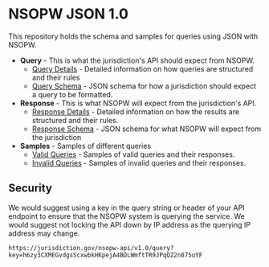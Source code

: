 # NSOPW JSON 1.0 
This repository holds the schema and samples for queries using JSON with NSOPW. 

- **Query** - This is what the jurisdiction's API should expect from NSOPW.
  - [Query Details](QueryDetails.md) - Detailed information on how queries are structured and their rules
  - [Query Schema](schema/query.schema.json) - JSON schema for how a jurisdiction should expect a query to be formatted. 
- **Response** - This is what NSOPW will expect from the jurisdiction's API.
  - [Response Details](ResponseDetails.md) - Detailed information on how the results are structured and their rules.
  - [Response Schema](schema/response.schema.json) - JSON schema for what NSOPW will expect from the jurisdiction
- **Samples** - Samples of different queries
  - [Valid Queries](samples/valid/README.md) - Samples of valid queries and their responses.
  - [Invalid Queries](samples/invalid/README.md) - Samples of invalid queries and their responses.

## Security
We would suggest using a key in the query string or header of your API endpoint to ensure that the NSOPW system is querying the service. We would suggest not locking the API down by IP address as the querying IP address may change.

```
https://jurisdiction.gov/nsopw-api/v1.0/query?key=h6zy3CXMEGvdgsScxwbkHKpejA4BDLWmftTR9JPqQZ2n875uYF
```
